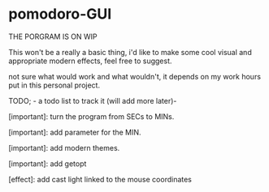 # pomodoro-GUI
THE PORGRAM IS ON WIP

This won't be a really a basic thing, i'd like to make some cool visual and appropriate modern effects, feel free to suggest. 

not sure what would work and what wouldn't, it depends on my work hours put in this personal project.


TODO; - a todo list to track it (will add more later)-


[important]: turn the program from SECs to MINs.

[important]: add parameter for the MIN.

[important]: add modern themes.

[important]: add getopt

[effect]: add cast light linked to the mouse coordinates 

